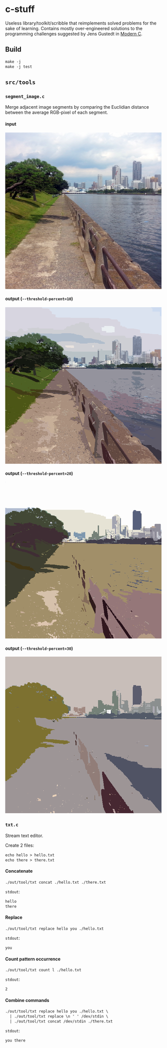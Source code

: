 # c-stuff

Useless library/toolkit/scribble that reimplements solved problems for the sake of learning.
Contains mostly over-engineered solutions to the programming challenges suggested by Jens Gustedt in [Modern C](https://gustedt.gitlabpages.inria.fr/modern-c/).

## Build

```
make -j
make -j test
```

## `src/tools`

### `segment_image.c`

Merge adjacent image segments by comparing the Euclidian distance between the average RGB-pixel of each segment.

#### input

![](/docs/img/tokyo.png)

#### output (`--threshold-percent=10`)

![](/docs/img/tokyo_segmented_10p.png)

#### output (`--threshold-percent=20`)

![](/docs/img/tokyo_segmented_20p.png)

#### output (`--threshold-percent=30`)

![](/docs/img/tokyo_segmented_30p.png)

### `txt.c`

Stream text editor.

Create 2 files:
```
echo hello > hello.txt
echo there > there.txt
```

#### Concatenate
```
./out/tool/txt concat ./hello.txt ./there.txt
```
`stdout`:
```
hello
there
```

#### Replace
```
./out/tool/txt replace hello you ./hello.txt
```
`stdout`:
```
you
```

#### Count pattern occurrence
```
./out/tool/txt count l ./hello.txt
```
`stdout`:
```
2
```

#### Combine commands
```
./out/tool/txt replace hello you ./hello.txt \
  | ./out/tool/txt replace \n ' ' /dev/stdin \
  | ./out/tool/txt concat /dev/stdin ./there.txt
```
`stdout`:
```
you there
```
